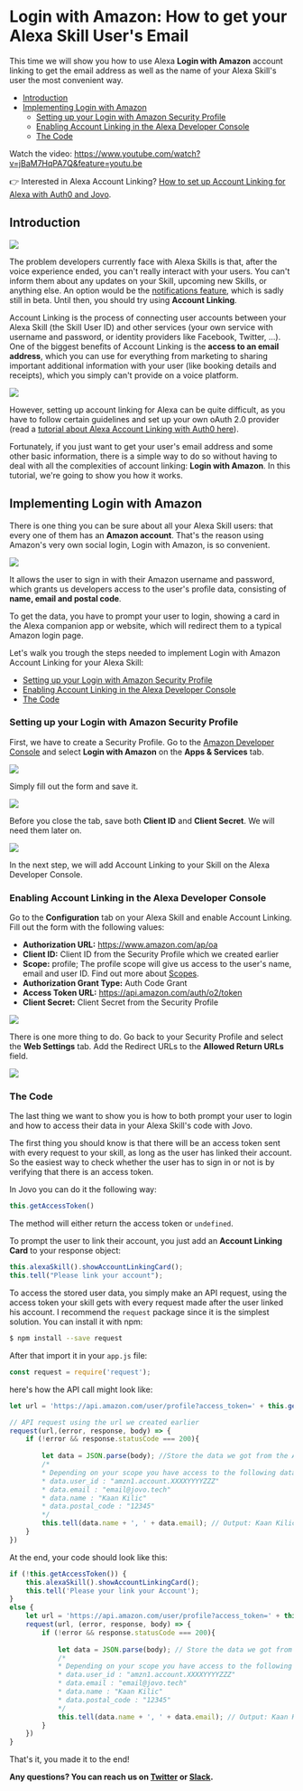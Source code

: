 # Login with Amazon: How to get your Alexa Skill User's Email

This time we will show you how to use Alexa **Login with Amazon** account linking to get the email address as well as the name of your Alexa Skill's user the most convenient way.

- [Introduction](#introduction)
- [Implementing Login with Amazon](#implementing-login-with-amazon)
  - [Setting up your Login with Amazon Security Profile](#setting-up-your-login-with-amazon-security-profile)
  - [Enabling Account Linking in the Alexa Developer Console](#enabling-account-linking-in-the-alexa-developer-console)
  - [The Code](#the-code)

Watch the video: https://www.youtube.com/watch?v=jBaM7HqPA7Q&feature=youtu.be

👉 Interested in Alexa Account Linking? [How to set up Account Linking for Alexa with Auth0 and Jovo](https://www.jovo.tech/blog/alexa-account-linking-auth0/).   


## Introduction

![](./img/account-linking-devices.jpg)

The problem developers currently face with Alexa Skills is that, after the voice experience ended, you can't really interact with your users. You can't inform them about any updates on your Skill, upcoming new Skills, or anything else. An option would be the [notifications feature](https://www.amazon.com/gp/help/customer/display.html?nodeId=202165800), which is sadly still in beta. Until then, you should try using **Account Linking**.

Account Linking is the process of connecting user accounts between your Alexa Skill (the Skill User ID) and other services (your own service with username and password, or identity providers like Facebook, Twitter, ...). One of the biggest benefits of Account Linking is the **access to an email address**, which you can use for everything from marketing to sharing important additional information with your user (like booking details and receipts), which you simply can't provide on a voice platform.

![](./img/alexa-account-linking.png)

However, setting up account linking for Alexa can be quite difficult, as you have to follow certain guidelines and set up your own oAuth 2.0 provider (read a [tutorial about Alexa Account Linking with Auth0 here](https://www.jovo.tech/blog/alexa-account-linking-auth0/)).

Fortunately, if you just want to get your user's email address and some other basic information, there is a simple way to do so without having to deal with all the complexities of account linking: **Login with Amazon**. In this tutorial, we're going to show you how it works.

## Implementing Login with Amazon

There is one thing you can be sure about all your Alexa Skill users: that every one of them has an **Amazon account**. That's the reason using Amazon's very own social login, Login with Amazon, is so convenient. 

![](./img/login-with-amazon-profile.jpg)

It allows the user to sign in with their Amazon username and password, which grants us developers access to the user's profile data, consisting of **name, email and postal code**.

To get the data, you have to prompt your user to login, showing a card in the Alexa companion app or website, which will redirect them to a typical Amazon login page.

Let's walk you trough the steps needed to implement Login with Amazon Account Linking for your Alexa Skill:

*   [Setting up your Login with Amazon Security Profile](#setting-up-your-login-with-amazon-security-profile)
*   [Enabling Account Linking in the Alexa Developer Console](#enabling-account-linking-in-the-alexa-developer-console)
*   [The Code](#the-code)

### Setting up your Login with Amazon Security Profile

First, we have to create a Security Profile. Go to the [Amazon Developer Console](https://developer.amazon.com/) and select **Login with Amazon** on the **Apps & Services** tab.

![](./img/Login_With_Amazon_1.png)

Simply fill out the form and save it. 

![](./img/Login_With_Amazon_2.png)

Before you close the tab, save both **Client ID** and **Client Secret**. We will need them later on.

![](./img/Login_With_Amazon_3.png)

In the next step, we will add Account Linking to your Skill on the Alexa Developer Console.

### Enabling Account Linking in the Alexa Developer Console

Go to the **Configuration** tab on your Alexa Skill and enable Account Linking. Fill out the form with the following values:

* **Authorization URL:** https://www.amazon.com/ap/oa
* **Client ID:** Client ID from the Security Profile which we created earlier
* **Scope:** profile; The profile scope will give us access to the user's name, email and user ID. Find out more about [Scopes](https://developer.amazon.com/docs/login-with-amazon/customer-profile.html).
* **Authorization Grant Type:** Auth Code Grant
* **Access Token URL:** https://api.amazon.com/auth/o2/token
* **Client Secret:** Client Secret from the Security Profile

![](./img/Account_linking_01-1.png)

There is one more thing to do. Go back to your Security Profile and select the **Web Settings** tab. Add the Redirect URLs to the **Allowed Return URLs** field.

![](./img/Login_With_Amazon_5-1.png)

### The Code

The last thing we want to show you is how to both prompt your user to login and how to access their data in your Alexa Skill's code with Jovo.

The first thing you should know is that there will be an access token sent with every request to your skill, as long as the user has linked their account. So the easiest way to check whether the user has to sign in or not is by verifying that there is an access token.

In Jovo you can do it the following way:

```javascript
this.getAccessToken()
```

The method will either return the access token or `undefined`.

To prompt the user to link their account, you just add an **Account Linking Card** to your response object:

```javascript
this.alexaSkill().showAccountLinkingCard();
this.tell("Please link your account");
```

To access the stored user data, you simply make an API request, using the access token your skill gets with every request made after the user linked his account. I recommend the `request` package since it is the simplest solution. You can install it with npm:

```sh
$ npm install --save request
```

After that import it in your `app.js` file:

```javascript
const request = require('request');
```

here's how the API call might look like:

```javascript
let url = 'https://api.amazon.com/user/profile?access_token=' + this.getAccessToken();

// API request using the url we created earlier
request(url,(error, response, body) => {
    if (!error && response.statusCode === 200){
                  
        let data = JSON.parse(body); //Store the data we got from the API request
        /*
        * Depending on your scope you have access to the following data:
        * data.user_id : "amzn1.account.XXXXYYYYZZZ"
        * data.email : "email@jovo.tech"
        * data.name : "Kaan Kilic"
        * data.postal_code : "12345"
        */
        this.tell(data.name + ', ' + data.email); // Output: Kaan Kilic, email@jovo.tech
    }
})
```

At the end, your code should look like this:

```javascript
if (!this.getAccessToken()) {
    this.alexaSkill().showAccountLinkingCard();
    this.tell('Please your link your Account');
}
else {
    let url = 'https://api.amazon.com/user/profile?access_token=' + this.getAccessToken();
    request(url, (error, response, body) => {
        if (!error && response.statusCode === 200){
                      
            let data = JSON.parse(body); // Store the data we got from the API request
            /*
            * Depending on your scope you have access to the following data:
            * data.user_id : "amzn1.account.XXXXYYYYZZZ"
            * data.email : "email@jovo.tech"
            * data.name : "Kaan Kilic"
            * data.postal_code : "12345"
            */
            this.tell(data.name + ', ' + data.email); // Output: Kaan Kilic, email@jovo.tech
        }
    })
}
```

That's it, you made it to the end!

**Any questions? You can reach us on [Twitter](https://twitter.com/jovotech) or [Slack](https://www.jovo.tech/slack).**

<!--[metadata]: { "description": "Learn how to get your user's email using Login with Amazon", "author": "kaan-kilic", "tags": "Account Linking, Amazon Alexa", "og-image": "https://www.jovo.tech/blog/wp-content/uploads/2018/01/alexa-og-image.jpg"}-->